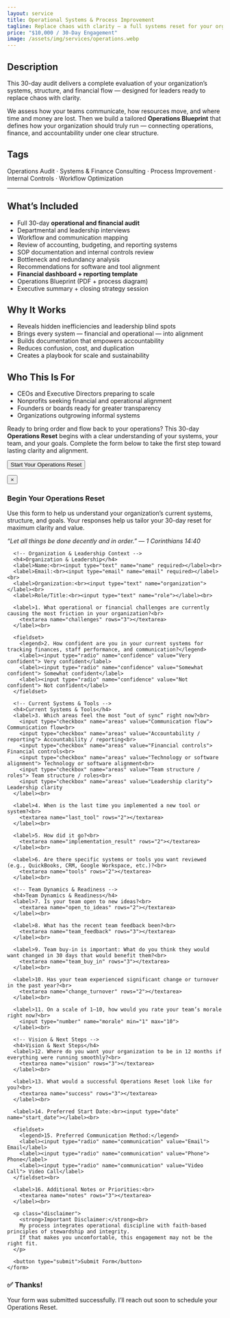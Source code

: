 ```yaml
---
layout: service
title: Operational Systems & Process Improvement
tagline: Replace chaos with clarity — a full systems reset for your organization.
price: "$10,000 / 30-Day Engagement"
image: /assets/img/services/operations.webp
---
```


## Description
This 30-day audit delivers a complete evaluation of your organization’s systems, structure, and financial flow — designed for leaders ready to replace chaos with clarity.

We assess how your teams communicate, how resources move, and where time and money are lost. Then we build a tailored **Operations Blueprint** that defines how your organization should truly run — connecting operations, finance, and accountability under one clear structure.

## Tags
Operations Audit · Systems & Finance Consulting · Process Improvement · Internal Controls · Workflow Optimization

---

## What’s Included
- Full 30-day **operational and financial audit**  
- Departmental and leadership interviews  
- Workflow and communication mapping  
- Review of accounting, budgeting, and reporting systems  
- SOP documentation and internal controls review  
- Bottleneck and redundancy analysis  
- Recommendations for software and tool alignment  
- **Financial dashboard + reporting template**  
- Operations Blueprint (PDF + process diagram)  
- Executive summary + closing strategy session

## Why It Works
- Reveals hidden inefficiencies and leadership blind spots  
- Brings every system — financial and operational — into alignment  
- Builds documentation that empowers accountability  
- Reduces confusion, cost, and duplication  
- Creates a playbook for scale and sustainability

## Who This Is For
- CEOs and Executive Directors preparing to scale  
- Nonprofits seeking financial and operational alignment  
- Founders or boards ready for greater transparency  
- Organizations outgrowing informal systems

Ready to bring order and flow back to your operations?
This 30-day <strong>Operations Reset</strong> begins with a clear understanding of your systems, your team, and your goals. 
Complete the form below to take the first step toward lasting clarity and alignment.

<button id="startProcessBtn" class="btn">Start Your Operations Reset</button>

<!-- Modal Overlay -->
<div id="formModal" class="form-modal">
  <div class="form-content">
    <button class="close-modal" aria-label="Close Form">&times;</button>
    <form action="https://formspree.io/f/mldpwzwy" method="POST" class="operations-reset-form">
    <input type="hidden" name="service" value="Operations Reset">
      <h3>Begin Your Operations Reset</h3>
      <p>Use this form to help us understand your organization’s current systems, structure, and goals. Your responses help us tailor your 30-day reset for maximum clarity and value.</p>
      <p><em>“Let all things be done decently and in order.” — 1 Corinthians 14:40</em></p>

      <!-- Organization & Leadership Context -->
      <h4>Organization & Leadership</h4>
      <label>Name:<br><input type="text" name="name" required></label><br>
      <label>Email:<br><input type="email" name="email" required></label><br>
      <label>Organization:<br><input type="text" name="organization"></label><br>
      <label>Role/Title:<br><input type="text" name="role"></label><br>

      <label>1. What operational or financial challenges are currently causing the most friction in your organization?<br>
        <textarea name="challenges" rows="3"></textarea>
      </label><br>

      <fieldset>
        <legend>2. How confident are you in your current systems for tracking finances, staff performance, and communication?</legend>
        <label><input type="radio" name="confidence" value="Very confident"> Very confident</label>
        <label><input type="radio" name="confidence" value="Somewhat confident"> Somewhat confident</label>
        <label><input type="radio" name="confidence" value="Not confident"> Not confident</label>
      </fieldset>

      <!-- Current Systems & Tools -->
      <h4>Current Systems & Tools</h4>
      <label>3. Which areas feel the most “out of sync” right now?<br>
        <input type="checkbox" name="areas" value="Communication flow"> Communication flow<br>
        <input type="checkbox" name="areas" value="Accountability / reporting"> Accountability / reporting<br>
        <input type="checkbox" name="areas" value="Financial controls"> Financial controls<br>
        <input type="checkbox" name="areas" value="Technology or software alignment"> Technology or software alignment<br>
        <input type="checkbox" name="areas" value="Team structure / roles"> Team structure / roles<br>
        <input type="checkbox" name="areas" value="Leadership clarity"> Leadership clarity
      </label><br>

      <label>4. When is the last time you implemented a new tool or system?<br>
        <textarea name="last_tool" rows="2"></textarea>
      </label><br>

      <label>5. How did it go?<br>
        <textarea name="implementation_result" rows="2"></textarea>
      </label><br>

      <label>6. Are there specific systems or tools you want reviewed (e.g., QuickBooks, CRM, Google Workspace, etc.)?<br>
        <textarea name="tools" rows="2"></textarea>
      </label><br>

      <!-- Team Dynamics & Readiness -->
      <h4>Team Dynamics & Readiness</h4>
      <label>7. Is your team open to new ideas?<br>
        <textarea name="open_to_ideas" rows="2"></textarea>
      </label><br>

      <label>8. What has the recent team feedback been?<br>
        <textarea name="team_feedback" rows="3"></textarea>
      </label><br>

      <label>9. Team buy-in is important: What do you think they would want changed in 30 days that would benefit them?<br>
        <textarea name="team_buy_in" rows="3"></textarea>
      </label><br>

      <label>10. Has your team experienced significant change or turnover in the past year?<br>
        <textarea name="change_turnover" rows="2"></textarea>
      </label><br>

      <label>11. On a scale of 1–10, how would you rate your team’s morale right now?<br>
        <input type="number" name="morale" min="1" max="10">
      </label><br>

      <!-- Vision & Next Steps -->
      <h4>Vision & Next Steps</h4>
      <label>12. Where do you want your organization to be in 12 months if everything were running smoothly?<br>
        <textarea name="vision" rows="3"></textarea>
      </label><br>

      <label>13. What would a successful Operations Reset look like for you?<br>
        <textarea name="success" rows="3"></textarea>
      </label><br>

      <label>14. Preferred Start Date:<br><input type="date" name="start_date"></label><br>

      <fieldset>
        <legend>15. Preferred Communication Method:</legend>
        <label><input type="radio" name="communication" value="Email"> Email</label>
        <label><input type="radio" name="communication" value="Phone"> Phone</label>
        <label><input type="radio" name="communication" value="Video Call"> Video Call</label>
      </fieldset><br>

      <label>16. Additional Notes or Priorities:<br>
        <textarea name="notes" rows="3"></textarea>
      </label><br>

      <p class="disclaimer">
        <strong>Important Disclaimer:</strong><br>
        My process integrates operational discipline with faith-based principles of stewardship and integrity.  
        If that makes you uncomfortable, this engagement may not be the right fit.
      </p>

      <button type="submit">Submit Form</button>
    </form>
  </div>
</div>

<!-- Success Message Overlay -->
<div id="successOverlay" class="success-overlay">
  <div class="success-content">
    <h3>✅ Thanks!</h3>
    <p>Your form was submitted successfully. I’ll reach out soon to schedule your Operations Reset.</p>
  </div>
</div>

<script>
document.addEventListener("DOMContentLoaded", () => {
  const startBtn = document.getElementById("startProcessBtn");
  const modal = document.getElementById("formModal");
  const closeBtn = modal.querySelector(".close-modal");
  const successOverlay = document.getElementById("successOverlay");
  const form = modal.querySelector("form");

  // Open modal
  startBtn.addEventListener("click", () => modal.classList.add("show"));

  // Close modal
  closeBtn.addEventListener("click", () => modal.classList.remove("show"));
  modal.addEventListener("click", (e) => { if (e.target === modal) modal.classList.remove("show"); });

  // Handle form submission
  form.addEventListener("submit", async (e) => {
    e.preventDefault();
    const formData = new FormData(form);
    try {
      const response = await fetch(form.action, {
        method: form.method,
        body: formData,
        headers: { 'Accept': 'application/json' }
      });
      if (response.ok) {
        modal.classList.remove("show");
        successOverlay.classList.add("show");
        form.reset();
        setTimeout(() => successOverlay.classList.remove("show"), 4000);
      } else {
        alert("There was an issue submitting the form. Please try again.");
      }
    } catch {
      alert("Network error. Please try again later.");
    }
  });
});
</script>


